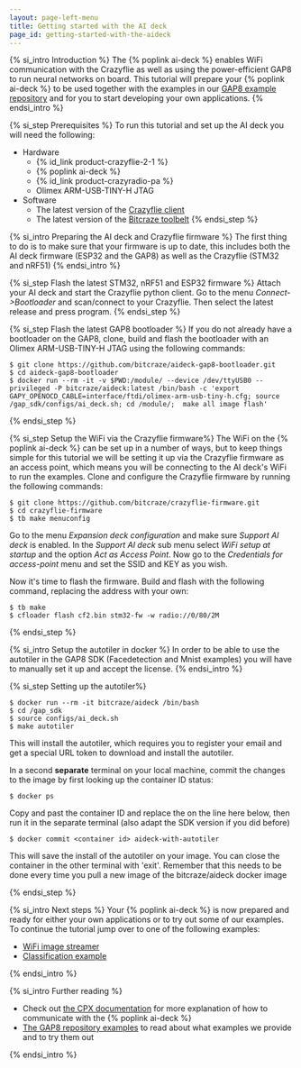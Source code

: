 ```yaml
---
layout: page-left-menu
title: Getting started with the AI deck
page_id: getting-started-with-the-aideck
---
```


{% si_intro Introduction %}
The {% poplink ai-deck %} enables WiFi communication with the Crazyflie
as well as using the power-efficient GAP8 to run neural networks on board. This tutorial will prepare your {% poplink ai-deck %} to be used together
with the examples in our [GAP8 example repository](https://github.com/bitcraze/aideck-gap8-bootloader) and for you to start developing your own applications.
{% endsi_intro %}

{% si_step  Prerequisites %}
To run this tutorial and set up the AI deck you will need the following:

* Hardware
  * {% id_link product-crazyflie-2-1 %}
  * {% poplink ai-deck %}
  * {% id_link product-crazyradio-pa %}
  * Olimex ARM-USB-TINY-H JTAG
* Software
  * The latest version of the [Crazyflie client](https://github.com/bitcraze/crazyflie-clients-python/releases)
  * The latest version of the [Bitcraze toolbelt](/documentation/repository/toolbelt/master/)
{% endsi_step %}

{% si_intro Preparing the AI deck and Crazyflie firmware %}
The first thing to do is to make sure that your firmware is up to date,
this includes both the AI deck firmware (ESP32 and the GAP8) as well as the
Crazyflie (STM32 and nRF51)
{% endsi_intro %}

{% si_step Flash the latest STM32, nRF51 and ESP32 firmware %}
Attach your AI deck and start the Crazyflie python client. Go to the
menu *Connect->Bootloader* and scan/connect to your Crazyflie. Then select
the latest release and press program.
{% endsi_step %}

{% si_step Flash the latest GAP8 bootloader %}
If you do not already have a bootloader on the GAP8, clone, build and
flash the bootloader with an Olimex ARM-USB-TINY-H JTAG using the following commands:

```
$ git clone https://github.com/bitcraze/aideck-gap8-bootloader.git
$ cd aideck-gap8-bootloader
$ docker run --rm -it -v $PWD:/module/ --device /dev/ttyUSB0 --privileged -P bitcraze/aideck:latest /bin/bash -c 'export GAPY_OPENOCD_CABLE=interface/ftdi/olimex-arm-usb-tiny-h.cfg; source /gap_sdk/configs/ai_deck.sh; cd /module/;  make all image flash'
```
{% endsi_step %}

{% si_step Setup the WiFi via the Crazyflie firmware%}
The WiFi on the {% poplink ai-deck %} can be set up in a number of ways,
but to keep things simple for this tutorial we will be setting it up
via the Crazyflie firmware as an access point, which means you will be
connecting to the AI deck's WiFi to run the examples. Clone and configure
the Crazyflie firmware by running the following commands:

```
$ git clone https://github.com/bitcraze/crazyflie-firmware.git
$ cd crazyflie-firmware
$ tb make menuconfig
```

Go to the menu *Expansion deck configuration* and make sure *Support AI deck*
is enabled. In the *Support AI deck* sub menu select *WiFi setup at startup* and the option *Act as Access Point*. Now go to the *Credentials for access-point*
menu and set the SSID and KEY as you wish.

Now it's time to flash the firmware. Build and flash with the following command, replacing the address with your own:

```
$ tb make
$ cfloader flash cf2.bin stm32-fw -w radio://0/80/2M
```

{% endsi_step %}

{% si_intro Setup the autotiler in docker %}
In order to be able to use the autotiler in the GAP8 SDK (Facedetection and Mnist examples) you will
have to manually set it up and accept the license.
{% endsi_intro %}

{% si_step Setting up the autotiler%}

```
$ docker run --rm -it bitcraze/aideck /bin/bash
$ cd /gap_sdk
$ source configs/ai_deck.sh
$ make autotiler
```

This will install the autotiler, which requires you to register your email and get a special URL token to download and install the autotiler.

In a second **separate** terminal on your local machine, commit the changes to the image by first looking up the container ID status:
```
$ docker ps
```

Copy and past the container ID and replace the <container id> on the line here below, then run it in the separate terminal (also adapt the SDK version if you did before)
```
$ docker commit <container id> aideck-with-autotiler
```

This will save the install of the autotiler on your image. You can close the container in the other terminal with 'exit'. Remember that this needs to be done every time you pull a new image of the bitcraze/aideck docker image


{% endsi_step %}

{% si_intro Next steps %}
Your {% poplink ai-deck %} is now prepared and ready for either your own
applications or to try out some of our examples. To continue the tutorial
jump over to one of the following examples:

* [WiFi image streamer](/documentation/repository/aideck-gap8-examples/master/test-functions/wifi-streamer)
* [Classification example](/documentation/repository/aideck-gap8-examples/master/ai-examples/classification-demo)

{% endsi_intro %}

{% si_intro Further reading %}

* Check out [the CPX documentation](/documentation/repository/crazyflie-firmware/master/functional-areas/cpx/) for more explanation of how to communicate with the {% poplink ai-deck %}
* [The GAP8 repository examples](/documentation/repository/aideck-gap8-examples/master/) to read about what examples we provide and to try them out

{% endsi_intro %}
